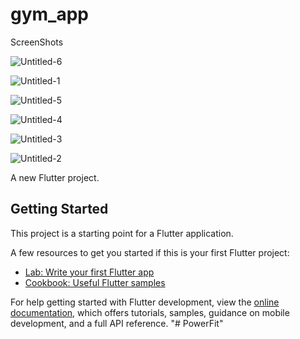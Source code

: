 # gym_app

ScreenShots

![Untitled-6](https://github.com/Mahmoud20-00491/PowerFit/assets/121718282/8ab788a7-8fdc-4fb6-b858-b8aefbbabe3c)

![Untitled-1](https://github.com/Mahmoud20-00491/PowerFit/assets/121718282/84c1c62d-052e-448c-9481-3f6788ff1299)

![Untitled-5](https://github.com/Mahmoud20-00491/PowerFit/assets/121718282/7909fec1-49a7-4697-b2be-abb1dc15a075)

![Untitled-4](https://github.com/Mahmoud20-00491/PowerFit/assets/121718282/6954d6a8-66d2-44c7-af8c-d32091b4ad79)

![Untitled-3](https://github.com/Mahmoud20-00491/PowerFit/assets/121718282/b70410b6-507f-4206-8939-2101363d30ce)

![Untitled-2](https://github.com/Mahmoud20-00491/PowerFit/assets/121718282/0e8993d4-cbc3-4128-892f-73ea00af3c3a)


A new Flutter project.

## Getting Started

This project is a starting point for a Flutter application.

A few resources to get you started if this is your first Flutter project:

- [Lab: Write your first Flutter app](https://docs.flutter.dev/get-started/codelab)
- [Cookbook: Useful Flutter samples](https://docs.flutter.dev/cookbook)

For help getting started with Flutter development, view the
[online documentation](https://docs.flutter.dev/), which offers tutorials,
samples, guidance on mobile development, and a full API reference.
"# PowerFit" 
